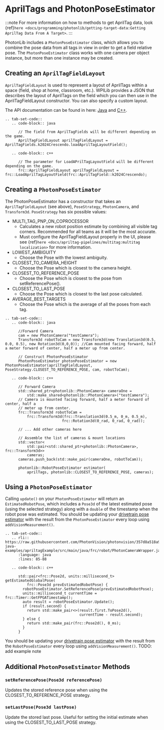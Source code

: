# AprilTags and PhotonPoseEstimator

:::note
For more information on how to methods to get AprilTag data, look \{ref}`here <docs/programming/photonlib/getting-target-data:Getting AprilTag Data From A Target>`.
:::

PhotonLib includes a `PhotonPoseEstimator` class, which allows you to combine the pose data from all tags in view in order to get a field relative pose. The `PhotonPoseEstimator` class works with one camera per object instance, but more than one instance may be created.

## Creating an `AprilTagFieldLayout`

`AprilTagFieldLayout` is used to represent a layout of AprilTags within a space (field, shop at home, classroom, etc.). WPILib provides a JSON that describes the layout of AprilTags on the field which you can then use in the AprilTagFieldLayout constructor. You can also specify a custom layout.

The API documentation can be found in here: [Java](https://github.wpilib.org/allwpilib/docs/release/java/edu/wpi/first/apriltag/AprilTagFieldLayout.html) and [C++](https://github.wpilib.org/allwpilib/docs/release/cpp/classfrc_1_1_april_tag_field_layout.html).

```{eval-rst}
.. tab-set-code::
   .. code-block:: java

      // The field from AprilTagFields will be different depending on the game.
      AprilTagFieldLayout aprilTagFieldLayout = AprilTagFields.k2024Crescendo.loadAprilTagLayoutField();

   .. code-block:: c++

      // The parameter for LoadAPrilTagLayoutField will be different depending on the game.
      frc::AprilTagFieldLayout aprilTagFieldLayout = frc::LoadAprilTagLayoutField(frc::AprilTagField::k2024Crescendo);

```

## Creating a `PhotonPoseEstimator`

The PhotonPoseEstimator has a constructor that takes an `AprilTagFieldLayout` (see above), `PoseStrategy`, `PhotonCamera`, and `Transform3d`. `PoseStrategy` has six possible values:

- MULTI_TAG_PNP_ON_COPROCESSOR
  - Calculates a new robot position estimate by combining all visible tag corners. Recommended for all teams as it will be the most accurate.
  - Must configure the AprilTagFieldLayout properly in the UI, please see \{ref}`here <docs/apriltag-pipelines/multitag:multitag localization>` for more information.
- LOWEST_AMBIGUITY
  - Choose the Pose with the lowest ambiguity.
- CLOSEST_TO_CAMERA_HEIGHT
  - Choose the Pose which is closest to the camera height.
- CLOSEST_TO_REFERENCE_POSE
  - Choose the Pose which is closest to the pose from setReferencePose().
- CLOSEST_TO_LAST_POSE
  - Choose the Pose which is closest to the last pose calculated.
- AVERAGE_BEST_TARGETS
  - Choose the Pose which is the average of all the poses from each tag.

```{eval-rst}
.. tab-set-code::
   .. code-block:: java

      //Forward Camera
      cam = new PhotonCamera("testCamera");
      Transform3d robotToCam = new Transform3d(new Translation3d(0.5, 0.0, 0.5), new Rotation3d(0,0,0)); //Cam mounted facing forward, half a meter forward of center, half a meter up from center.

      // Construct PhotonPoseEstimator
      PhotonPoseEstimator photonPoseEstimator = new PhotonPoseEstimator(aprilTagFieldLayout, PoseStrategy.CLOSEST_TO_REFERENCE_POSE, cam, robotToCam);

   .. code-block:: c++

      // Forward Camera
      std::shared_ptr<photonlib::PhotonCamera> cameraOne =
          std::make_shared<photonlib::PhotonCamera>("testCamera");
      // Camera is mounted facing forward, half a meter forward of center, half a
      // meter up from center.
      frc::Transform3d robotToCam =
          frc::Transform3d(frc::Translation3d(0.5_m, 0_m, 0.5_m),
                          frc::Rotation3d(0_rad, 0_rad, 0_rad));

      // ... Add other cameras here

      // Assemble the list of cameras & mount locations
      std::vector<
          std::pair<std::shared_ptr<photonlib::PhotonCamera>, frc::Transform3d>>
          cameras;
      cameras.push_back(std::make_pair(cameraOne, robotToCam));

      photonlib::RobotPoseEstimator estimator(
          aprilTags, photonlib::CLOSEST_TO_REFERENCE_POSE, cameras);
```

## Using a `PhotonPoseEstimator`

Calling `update()` on your `PhotonPoseEstimator` will return an `EstimatedRobotPose`, which includes a `Pose3d` of the latest estimated pose (using the selected strategy) along with a `double` of the timestamp when the robot pose was estimated. You should be updating your [drivetrain pose estimator](https://docs.wpilib.org/en/latest/docs/software/advanced-controls/state-space/state-space-pose-estimators.html) with the result from the `PhotonPoseEstimator` every loop using `addVisionMeasurement()`.

```{eval-rst}
.. tab-set-code::
   .. rli:: https://raw.githubusercontent.com/PhotonVision/photonvision/357d8a518a93f7a1f8084a79449249e613b605a7/photonlib-java-examples/apriltagExample/src/main/java/frc/robot/PhotonCameraWrapper.java
      :language: java
      :lines: 85-88

   .. code-block:: c++

      std::pair<frc::Pose2d, units::millisecond_t> getEstimatedGlobalPose(
          frc::Pose3d prevEstimatedRobotPose) {
        robotPoseEstimator.SetReferencePose(prevEstimatedRobotPose);
        units::millisecond_t currentTime = frc::Timer::GetFPGATimestamp();
        auto result = robotPoseEstimator.Update();
        if (result.second) {
          return std::make_pair<>(result.first.ToPose2d(),
                                  currentTime - result.second);
        } else {
          return std::make_pair(frc::Pose2d(), 0_ms);
        }
      }
```

You should be updating your [drivetrain pose estimator](https://docs.wpilib.org/en/latest/docs/software/advanced-controls/state-space/state-space-pose-estimators.html) with the result from the `RobotPoseEstimator` every loop using `addVisionMeasurement()`. TODO: add example note

## Additional `PhotonPoseEstimator` Methods

### `setReferencePose(Pose3d referencePose)`

Updates the stored reference pose when using the CLOSEST_TO_REFERENCE_POSE strategy.

### `setLastPose(Pose3d lastPose)`

Update the stored last pose. Useful for setting the initial estimate when using the CLOSEST_TO_LAST_POSE strategy.
